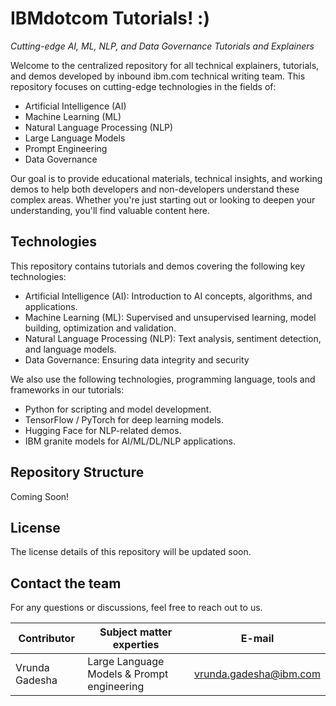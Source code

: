 <h1>IBMdotcom Tutorials! :)</h1>
<p><i>Cutting-edge AI, ML, NLP, and Data Governance Tutorials and Explainers</i></p>

<p>Welcome to the centralized repository for all technical explainers, tutorials, and demos developed by inbound ibm.com technical writing team. This repository focuses on cutting-edge technologies in the fields of:</p>
<ul>
  <li>Artificial Intelligence (AI)</li>
  <li>Machine Learning (ML)</li>
  <li>Natural Language Processing (NLP)</li>
  <li>Large Language Models</li>
  <li>Prompt Engineering</li>
  <li>Data Governance</li>
</ul>

<!-- EDIT SCOPE: Team can add the related fiels in this list -->

<p>Our goal is to provide educational materials, technical insights, and working demos to help both developers and non-developers understand these complex areas. Whether you're just starting out or looking to deepen your understanding, you'll find valuable content here.</p>

<h2>Technologies</h2>

<p>This repository contains tutorials and demos covering the following key technologies:</p>

<ul>
  <li>Artificial Intelligence (AI): Introduction to AI concepts, algorithms, and applications.</li>
  <li>Machine Learning (ML): Supervised and unsupervised learning, model building, optimization and validation.</li>
  <li>Natural Language Processing (NLP): Text analysis, sentiment detection, and language models.</li>
  <li>Data Governance: Ensuring data integrity and security</li>
</ul>

<!-- EDIT SCOPE: Team can add the related fiels in this list -->

<p>We also use the following technologies, programming language, tools and frameworks in our tutorials:</p>

<ul>
  <li>Python for scripting and model development.</li>
  <li>TensorFlow / PyTorch for deep learning models.</li>
  <li>Hugging Face for NLP-related demos.</li>
  <li>IBM granite models for AI/ML/DL/NLP applications.</li>
</ul>

<!-- EDIT SCOPE: Team can add the related fiels in this list -->

<h2>Repository Structure</h2>

<p>Coming Soon!</p>

<h2>License</h2>

<p>The license details of this repository will be updated soon.</p>

<!-- EDIT SCOPE: Team, what licence details we need to add here? -->

<h2>Contact the team</h2>

<p>For any questions or discussions, feel free to reach out to us.</p>

<!-- EDIT SCOPE: Suggestion: should we add our name, email address and area of experties here? -->

| Contributor  | Subject matter experties | E-mail |
| ------------- | ------------- | ------------- |
| Vrunda Gadesha  | Large Language Models & Prompt engineering  | vrunda.gadesha@ibm.com |


